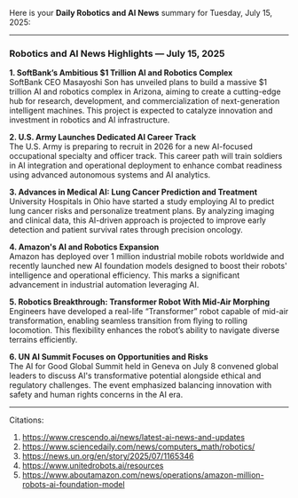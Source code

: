 Here is your **Daily Robotics and AI News** summary for Tuesday, July 15, 2025:

---

### Robotics and AI News Highlights — July 15, 2025

**1. SoftBank’s Ambitious $1 Trillion AI and Robotics Complex**  
SoftBank CEO Masayoshi Son has unveiled plans to build a massive $1 trillion AI and robotics complex in Arizona, aiming to create a cutting-edge hub for research, development, and commercialization of next-generation intelligent machines. This project is expected to catalyze innovation and investment in robotics and AI infrastructure.

**2. U.S. Army Launches Dedicated AI Career Track**  
The U.S. Army is preparing to recruit in 2026 for a new AI-focused occupational specialty and officer track. This career path will train soldiers in AI integration and operational deployment to enhance combat readiness using advanced autonomous systems and AI analytics.

**3. Advances in Medical AI: Lung Cancer Prediction and Treatment**  
University Hospitals in Ohio have started a study employing AI to predict lung cancer risks and personalize treatment plans. By analyzing imaging and clinical data, this AI-driven approach is projected to improve early detection and patient survival rates through precision oncology.

**4. Amazon's AI and Robotics Expansion**  
Amazon has deployed over 1 million industrial mobile robots worldwide and recently launched new AI foundation models designed to boost their robots' intelligence and operational efficiency. This marks a significant advancement in industrial automation leveraging AI.

**5. Robotics Breakthrough: Transformer Robot With Mid-Air Morphing**  
Engineers have developed a real-life “Transformer” robot capable of mid-air transformation, enabling seamless transition from flying to rolling locomotion. This flexibility enhances the robot’s ability to navigate diverse terrains efficiently.

**6. UN AI Summit Focuses on Opportunities and Risks**  
The AI for Good Global Summit held in Geneva on July 8 convened global leaders to discuss AI's transformative potential alongside ethical and regulatory challenges. The event emphasized balancing innovation with safety and human rights concerns in the AI era.

---

Citations:
1. https://www.crescendo.ai/news/latest-ai-news-and-updates
2. https://www.sciencedaily.com/news/computers_math/robotics/
3. https://news.un.org/en/story/2025/07/1165346
4. https://www.unitedrobots.ai/resources
5. https://www.aboutamazon.com/news/operations/amazon-million-robots-ai-foundation-model